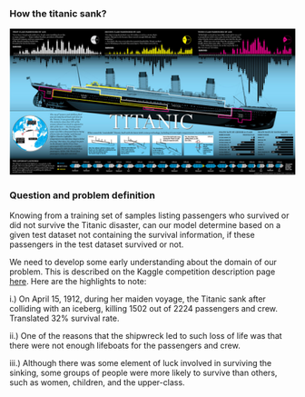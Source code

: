 ### How the titanic sank?
![Titanic](https://github.com/Venedah/Titanic_Machine_Learning/blob/main/TItanic-Survival-Infographic.jpg)

### Question and problem definition

Knowing from a training set of samples listing passengers who survived or did not survive the Titanic disaster, can our model determine based on a given test dataset not containing the survival information, if these passengers in the test dataset survived or not.

We need to develop some early understanding about the domain of our problem. This is described on the Kaggle competition description page [here](https://www.kaggle.com/c/titanic).
Here are the highlights to note:

i.) On April 15, 1912, during her maiden voyage, the Titanic sank after colliding with an iceberg, killing 1502 out of 2224 passengers and crew. Translated 32% survival rate.

ii.) One of the reasons that the shipwreck led to such loss of life was that there were not enough lifeboats for the passengers and crew.
    
iii.) Although there was some element of luck involved in surviving the sinking, some groups of people were more likely to survive than others, such as women, children, and the upper-class.